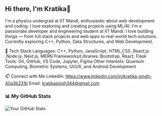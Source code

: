 ## Hi there, I'm Kratika👋

I'm a physics undergrad at IIT Mandi, enthusiastic about web development and coding. I love exploring and creating projects using ML/AI.
I'm a passionate developer and engineering student at IIT Mandi. I love building things — from full stack projects and web apps to real-world tech solutions. Currently exploring C++, Python, Data Structures, and Web Development. 

🔧 Tech Stack
Languages: C++, Python, JavaScript, HTML,CSS ,React.js ,Node.js, Next.js, MERN 
Frameworks/Libraries: Bootstrap, React, Flask
Tools: Git, GitHub, VS Code, Jupyter, Figma
Other Interests: Quantum Computing, Biometric Systems, UI/UX, and Android Development

📫 Connect with Me
LinkedIn: https://www.linkedin.com/in/kratika-singh-40a3b231b
Email: kratikasingh344@gmail.com

### 📊 My GitHub Stats

![Your GitHub Stats](https://github-readme-stats.vercel.app/api?username=kratika0529&show_icons=true&theme=dark&hide_border=true&border_radius=10)
<!--
**kratika0529/kratika0529** is a ✨ _special_ ✨ repository because its `README.md` (this file) appears on your GitHub profile.

Here are some ideas to get you started:

- 🔭 I’m currently working on ...
- 🌱 I’m currently learning ...
- 👯 I’m looking to collaborate on ...
- 🤔 I’m looking for help with ...
- 💬 Ask me about ...
- 📫 How to reach me: ...
- 😄 Pronouns: ...
- ⚡ Fun fact: ...
-->
